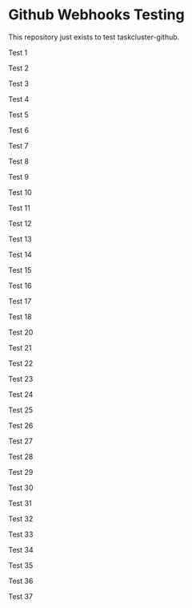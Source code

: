 # Github Webhooks Testing
This repository just exists to test taskcluster-github.

Test 1

Test 2

Test 3

Test 4

Test 5

Test 6

Test 7

Test 8

Test 9

Test 10

Test 11

Test 12

Test 13

Test 14

Test 15

Test 16

Test 17

Test 18

Test 20

Test 21

Test 22

Test 23

Test 24

Test 25

Test 26

Test 27

Test 28

Test 29

Test 30

Test 31

Test 32

Test 33

Test 34

Test 35

Test 36

Test 37
